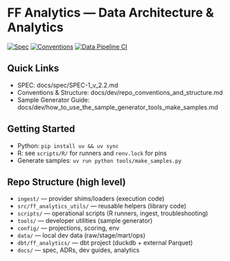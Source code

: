 # FF Analytics — Data Architecture & Analytics

[![Spec](https://img.shields.io/badge/SPEC-v2.2-brightgreen)](docs/spec/SPEC-1_v_2.2.md)
[![Conventions](https://img.shields.io/badge/Conventions-Repo%20Structure-blue)](docs/dev/repo_conventions_and_structure.md)
[![Data Pipeline CI](https://img.shields.io/badge/CI-Data%20Pipeline-lightgrey)](.github/workflows/data-pipeline.yml)

## Quick Links

- SPEC: docs/spec/SPEC-1_v_2.2.md
- Conventions & Structure: docs/dev/repo_conventions_and_structure.md
- Sample Generator Guide: docs/dev/how_to_use_the_sample_generator_tools_make_samples.md

## Getting Started

- Python: `pip install uv && uv sync`
- R: see `scripts/R/` for runners and `renv.lock` for pins
- Generate samples: `uv run python tools/make_samples.py`

## Repo Structure (high level)

- `ingest/` — provider shims/loaders (execution code)
- `src/ff_analytics_utils/` — reusable helpers (library code)
- `scripts/` — operational scripts (R runners, ingest, troubleshooting)
- `tools/` — developer utilities (sample generator)
- `config/` — projections, scoring, env
- `data/` — local dev data (raw/stage/mart/ops)
- `dbt/ff_analytics/` — dbt project (duckdb + external Parquet)
- `docs/` — spec, ADRs, dev guides, analytics
